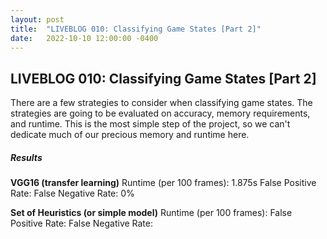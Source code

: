 ```yaml
---
layout: post
title:  "LIVEBLOG 010: Classifying Game States [Part 2]"
date:   2022-10-10 12:00:00 -0400
---
```

<h2>LIVEBLOG 010: Classifying Game States [Part 2]</h2>
<p>
There are a few strategies to consider when classifying game states. The strategies are going to be evaluated on accuracy, memory requirements, and runtime. This is the most simple step of the project, so we can't dedicate much of our precious memory and runtime here. 
</p>
<p>
<h5>Results</h5>
<p>
<b>VGG16 (transfer learning)</b>
Runtime (per 100 frames): 1.875s
False Positive Rate:
False Negative Rate: 0%
</p>
<p>
<b>Set of Heuristics (or simple model)</b>
Runtime (per 100 frames):
False Positive Rate:
False Negative Rate:
</p>